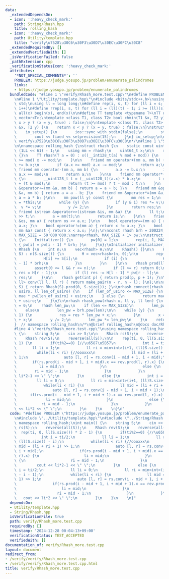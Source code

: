 ```yaml
---
data:
  _extendedDependsOn:
  - icon: ':heavy_check_mark:'
    path: String/Rhash.hpp
    title: rolling_hash
  - icon: ':heavy_check_mark:'
    path: Utility/template.hpp
    title: "verify\u7528\u30C6\u30F3\u30D7\u30EC\u30FC\u30C8"
  _extendedRequiredBy: []
  _extendedVerifiedWith: []
  _isVerificationFailed: false
  _pathExtension: cpp
  _verificationStatusIcon: ':heavy_check_mark:'
  attributes:
    '*NOT_SPECIAL_COMMENTS*': ''
    PROBLEM: https://judge.yosupo.jp/problem/enumerate_palindromes
    links:
    - https://judge.yosupo.jp/problem/enumerate_palindromes
  bundledCode: "#line 1 \"verify/Rhash_more.test.cpp\"\n#define PROBLEM \"https://judge.yosupo.jp/problem/enumerate_palindromes\"\
    \n#line 1 \"Utility/template.hpp\"\n#include <bits/stdc++.h>\nusing namespace\
    \ std;\nusing ll = long long;\n#define rep(i, s, t) for (ll i = s; i < (ll)(t);\
    \ i++)\n#define rrep(i, s, t) for (ll i = (ll)(t) - 1; i >= (ll)(s); i--)\n#define\
    \ all(x) begin(x), end(x)\n\n#define TT template <typename T>\nTT using vec =\
    \ vector<T>;\ntemplate <class T1, class T2> bool chmin(T1 &x, T2 y) {\n    return\
    \ x > y ? (x = y, true) : false;\n}\ntemplate <class T1, class T2> bool chmax(T1\
    \ &x, T2 y) {\n    return x < y ? (x = y, true) : false;\n}\nstruct io_setup {\n\
    \    io_setup() {\n        ios::sync_with_stdio(false);\n        std::cin.tie(nullptr);\n\
    \        cout << fixed << setprecision(15);\n    }\n} io_setup;\n\n/*\n@brief\
    \ verify\u7528\u30C6\u30F3\u30D7\u30EC\u30FC\u30C8\n*/\n#line 1 \"String/Rhash.hpp\"\
    \n\nnamespace rolling_hash {\nstruct rhash {\n    static const uint64_t mod =\
    \ (1LL << 61) - 1;\n    using mm = rhash;\n    uint64_t x;\n\n    rhash() : x(0)\
    \ {}\n    TT rhash(T a = 0) : x((__int128_t(a) % mod + mod)) {\n        if (x\
    \ >= mod) x -= mod;\n    }\n\n    friend mm operator+(mm a, mm b) {\n        a.x\
    \ += b.x;\n        if (a.x >= mod) a.x -= mod;\n        return a;\n    }\n   \
    \ friend mm operator-(mm a, mm b) {\n        a.x -= b.x;\n        if (a.x >= mod)\
    \ a.x += mod;\n        return a;\n    }\n\n    friend mm operator*(mm a, mm b)\
    \ {\n        __uint128_t t = (__uint128_t)(a.x) * b.x;\n        t = (t >> 61)\
    \ + (t & mod);\n        return (t >= mod) ? t - mod : t;\n    }\n    friend mm\
    \ &operator+=(mm &a, mm b) { return a = a + b; }\n    friend mm &operator-=(mm\
    \ &a, mm b) { return a = a - b; }\n    friend mm &operator*=(mm &a, mm b) { return\
    \ a = a * b; }\n\n    mm pow(ll y) const {\n        mm res = 1;\n        mm v\
    \ = *this;\n        while (y) {\n            if (y & 1) res *= v;\n          \
    \  v *= v;\n            y /= 2;\n        }\n        return res;\n    }\n\n   \
    \ friend istream &operator>>(istream &is, mm &a) {\n        ll t;\n\n        cin\
    \ >> t;\n        a = mm(t);\n        return is;\n    }\n\n    friend ostream &operator<<(ostream\
    \ &os, mm a) { return os << a.x; }\n\n    bool operator==(mm a) { return x ==\
    \ a.x; }\n    bool operator!=(mm a) { return x != a.x; }\n    bool operator<(const\
    \ mm &a) const { return x < a.x; }\n};\n\nconst rhash brh = 200224;\nconst int\
    \ MAX_SIZE = 50'000'000;\narray<rhash, MAX_SIZE + 1> pw;\n\nstruct Initializer\
    \ {\n    Initializer() {\n        pw[0] = 1;\n        rep(i, 1, MAX_SIZE + 1)\
    \ { pw[i] = pw[i - 1] * brh; }\n    }\n};\nInitializer initializer;\n\nstruct\
    \ Rhash {\n    int n;\n    vec<rhash> H;\n\n    Rhash() {}\n\n    Rhash(string\
    \ S) : n(S.size()) {\n        H = vec<rhash>(n, 0);\n\n        rep(i, 0, n) {\n\
    \            H[i] += S[i];\n            if (i) {\n                H[i] += H[i\
    \ - 1] * brh;\n            }\n        }\n    }\n\n    rhash prod(ll l, ll r) {\n\
    \        assert(0 <= l && r <= n);\n        if (l >= r) return 0;\n        rhash\
    \ res = H[r - 1];\n        if (l) res -= H[l - 1] * pw[r - l];\n        return\
    \ res;\n    }\n\n    rhash get(int p) { return prod(p, p + 1); }\n\n    pair<ll,\
    \ ll> conv(ll l, ll r) { return make_pair(n - r, n - l); }\n};\n\nrhash cal_rhash(string\
    \ S) { return Rhash(S).prod(0, S.size()); }\n\nrhash connect(rhash mae, rhash\
    \ usiro, ll len_of_usiro) {\n    if (len_of_usiro <= MAX_SIZE) {\n        return\
    \ mae * pw[len_of_usiro] + usiro;\n    } else {\n        return mae * brh.pow(len_of_usiro)\
    \ + usiro;\n    }\n}\n\nrhash rhash_pow(rhash x, ll y, ll len) {\n    rhash res\
    \ = 0;\n    rhash len_pw;\n    if (len <= MAX_SIZE)\n        len_pw = pw[len];\n\
    \    else\n        len_pw = brh.pow(len);\n\n    while (y) {\n        if (y &\
    \ 1) {\n            res = res * len_pw + x;\n        }\n        x = x * len_pw\
    \ + x;\n        y /= 2;\n        len_pw *= len_pw;\n    }\n    return res;\n}\n\
    }  // namespace rolling_hash\n/*\n@brief rolling_hash\n@docs doc/Rhash.md\n*/\n\
    #line 4 \"verify/Rhash_more.test.cpp\"\nusing namespace rolling_hash;\nint main()\
    \ {\n    string S;\n    cin >> S;\n\n    Rhash rs(S);\n    reverse(all(S));\n\
    \    Rhash rev(S);\n    reverse(all(S));\n\n    rep(ti, 0, ll(S.size()) * 2 -\
    \ 1) {\n        if(ti%2==0) {//\u6587\u5B57\n            int i = ti/2;\n     \
    \       ll li = 1;\n            ll ri = min<int>(i+1, (ll)S.size() - i);\n   \
    \         while(li < ri) {//oooxxx\n                ll mid = (li + ri + 1) >>\
    \ 1;\n                auto [l, r] = rs.conv(i - mid + 1, i + mid);\n         \
    \       if(rs.prod(i - mid + 1, i + mid).x == rev.prod(l, r).x) {\n          \
    \          li = mid;\n                }\n                else {\n            \
    \        ri = mid - 1;\n                }\n            }\n            cout <<\
    \ li*2-1 << \" \";\n        }\n        else {\n            int i = ti/2;\n   \
    \         ll li = 0;\n            ll ri = min<int>(i+1, (ll)S.size() - i - 1);\n\
    \            while(li < ri) {\n                ll mid = (li + ri + 1) >> 1;\n\
    \                auto [l, r] = rs.conv(i - mid + 1, i + mid + 1);\n          \
    \      if(rs.prod(i - mid + 1, i + mid + 1).x == rev.prod(l, r).x) {\n       \
    \             li = mid;\n                }\n                else {\n         \
    \           ri = mid - 1;\n                }\n            }\n            cout\
    \ << li*2 << \" \";\n        }\n    }\n    \n}\n"
  code: "#define PROBLEM \"https://judge.yosupo.jp/problem/enumerate_palindromes\"\
    \n#include \"../Utility/template.hpp\"\n#include \"../String/Rhash.hpp\"\nusing\
    \ namespace rolling_hash;\nint main() {\n    string S;\n    cin >> S;\n\n    Rhash\
    \ rs(S);\n    reverse(all(S));\n    Rhash rev(S);\n    reverse(all(S));\n\n  \
    \  rep(ti, 0, ll(S.size()) * 2 - 1) {\n        if(ti%2==0) {//\u6587\u5B57\n \
    \           int i = ti/2;\n            ll li = 1;\n            ll ri = min<int>(i+1,\
    \ (ll)S.size() - i);\n            while(li < ri) {//oooxxx\n                ll\
    \ mid = (li + ri + 1) >> 1;\n                auto [l, r] = rs.conv(i - mid + 1,\
    \ i + mid);\n                if(rs.prod(i - mid + 1, i + mid).x == rev.prod(l,\
    \ r).x) {\n                    li = mid;\n                }\n                else\
    \ {\n                    ri = mid - 1;\n                }\n            }\n   \
    \         cout << li*2-1 << \" \";\n        }\n        else {\n            int\
    \ i = ti/2;\n            ll li = 0;\n            ll ri = min<int>(i+1, (ll)S.size()\
    \ - i - 1);\n            while(li < ri) {\n                ll mid = (li + ri +\
    \ 1) >> 1;\n                auto [l, r] = rs.conv(i - mid + 1, i + mid + 1);\n\
    \                if(rs.prod(i - mid + 1, i + mid + 1).x == rev.prod(l, r).x) {\n\
    \                    li = mid;\n                }\n                else {\n  \
    \                  ri = mid - 1;\n                }\n            }\n         \
    \   cout << li*2 << \" \";\n        }\n    }\n    \n}"
  dependsOn:
  - Utility/template.hpp
  - String/Rhash.hpp
  isVerificationFile: true
  path: verify/Rhash_more.test.cpp
  requiredBy: []
  timestamp: '2024-12-28 00:04:13+09:00'
  verificationStatus: TEST_ACCEPTED
  verifiedWith: []
documentation_of: verify/Rhash_more.test.cpp
layout: document
redirect_from:
- /verify/verify/Rhash_more.test.cpp
- /verify/verify/Rhash_more.test.cpp.html
title: verify/Rhash_more.test.cpp
---
```

